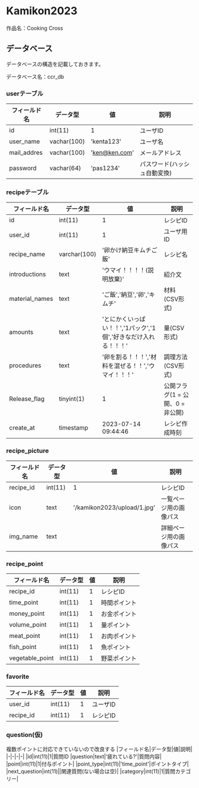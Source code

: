 # Kamikon2023

作品名：Cooking Cross


## データベース
データベースの構造を記載しておきます。

データベース名：ccr_db

### userテーブル

|フィールド名|データ型|値|説明|
|-|-|-|-|
|id|int(11)|1|ユーザID|
|user_name|vachar(100)|'kenta123'|ユーザ名|
|mail_addres|vachar(100)|'ken@ken.com'|メールアドレス|
|password|vachar(64)|'pas1234'|パスワード(ハッシュ自動変換)|

### recipeテーブル

|フィールド名|データ型|値|説明|
|-|-|-|-|
|id|int(11)|1|レシピID|
|user_id|int(11)|1|ユーザ用ID|
|recipe_name|varchar(100)|'卵かけ納豆キムチご飯'|レシピ名|
|introductions|text|'ウマイ！！！！(説明放棄)'|紹介文|
|material_names|text|'ご飯','納豆','卵','キムチ'|材料(CSV形式)|
|amounts|text|'とにかくいっぱい！！','1パック','1個','好きなだけ入れる！！！'|量(CSV形式)|
|procedures|text|'卵を割る！！！','材料を混ぜる！！','ウマイ！！！'|調理方法(CSV形式)|
|Release_flag|tinyint(1)|1|公開フラグ(1 = 公開、0 = 非公開)|
|create_at|timestamp|2023-07-14 09:44:46|レシピ作成時刻|

### recipe_picture

|フィールド名|データ型|値|説明|
|-|-|-|-|
|recipe_id|int(11)|1|レシピID|
|icon|text|'/kamikon2023/upload/1.jpg'|一覧ページ用の画像パス|
|img_name|text||詳細ページ用の画像パス|

### recipe_point

|フィールド名|データ型|値|説明|
|-|-|-|-|
|recipe_id|int(11)|1|レシピID|
|time_point|int(11)|1|時間ポイント|
|money_point|int(11)|1|お金ポイント|
|volume_point|int(11)|1|量ポイント|
|meat_point|int(11)|1|お肉ポイント|
|fish_point|int(11)|1|魚ポイント|
|vegetable_point|int(11)|1|野菜ポイント|

### favorite

|フィールド名|データ型|値|説明|
|-|-|-|-|
|user_id|int(11)|1|ユーザID|
|recipe_id|int(11)|1|レシピID|

### question(仮)
複数ポイントに対応できていないので改良する
|フィールド名|データ型|値|説明|
|-|-|-|-|
|id|int(11)|1|質問ID
|question|text|'疲れている?'|質問内容|
|point|int(11)|1|付与ポイント|
|point_type|int(11)|'time_point'|ポイントタイプ|
|next_question|int(11)||関連質問(ない場合は空)|
|category|int(11)|1|質問カテゴリー|

